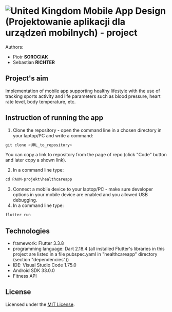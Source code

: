 # ![United Kingdom](https://raw.githubusercontent.com/stevenrskelton/flag-icon/master/png/16/country-4x3/gb.png "United Kingdom") Mobile App Design (Projektowanie aplikacji dla urządzeń mobilnych) - project

Authors: 
- Piotr **SOROCIAK**
- Sebastian **RICHTER**

## Project's aim
Implementation of mobile app supporting healthy lifestyle with the use of tracking sports 
activity and life parameters such as blood pressure, heart rate level, body temperature, etc.

## Instruction of running the app
1. Clone the repository - open the command line in a chosen directory in your laptop/PC and write a command:
```js
git clone <URL_to_repository>
```
You can copy a link to repository from the page of repo (click "Code" button and later copy a shown link).

2. In a command line type:
```js
cd PAUM-projekt\healthcareapp
```
3. Connect a mobile device to your laptop/PC - make sure developer options in your mobile device are enabled and you allowed
USB debugging.
4. In a command line type:
```js
flutter run
```

## Technologies
- framework: Flutter 3.3.8
- programming language: Dart 2.18.4 (all installed Flutter's libraries in this project are listed in a file pubspec.yaml in "healthcareapp"
directory (section "dependencies"))
- IDE: Visual Studio Code 1.75.0
- Android SDK 33.0.0
- Fitness API

## License

Licensed under the [MIT License](LICENSE).
